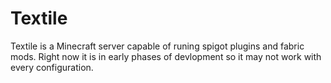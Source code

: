 # Textile
Textile is a Minecraft server capable of runing spigot plugins and fabric mods.
Right now it is in early phases of devlopment so it may not work with every configuration.
